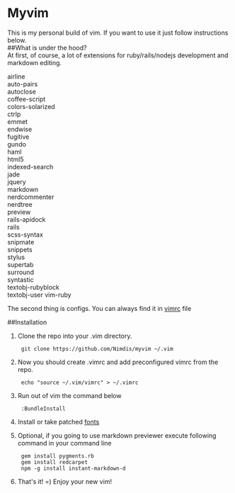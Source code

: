 Myvim
=====
This is my personal build of vim. If you want to use it just follow instructions below.  
##What is under the hood?  
At first, of course, a lot of extensions for ruby/rails/nodejs development and markdown editing.  

airline  
auto-pairs  
autoclose  
coffee-script  
colors-solarized  
ctrlp  
emmet  
endwise  
fugitive  
gundo  
haml  
html5  
indexed-search  
jade  
jquery  
markdown  
nerdcommenter  
nerdtree  
preview  
rails-apidock  
rails  
scss-syntax  
snipmate  
snippets  
stylus  
supertab  
surround  
syntastic  
textobj-rubyblock  
textobj-user
vim-ruby

The second thing is configs. You can always find it in [vimrc](https://github.com/Nimdis/myvim/blob/master/vimrc) file  

##Installation
1. Clone the repo into your .vim directory.

        git clone https://github.com/Nimdis/myvim ~/.vim

2. Now you should create .vimrc and add preconfigured vimrc from the repo.

        echo "source ~/.vim/vimrc" > ~/.vimrc

3. Run out of vim the command below  

        :BundleInstall

4. Install or take patched [fonts](https://powerline.readthedocs.org/en/latest/fontpatching.html)
5. Optional, if you going to use markdown previewer execute following command in your command line  

        gem install pygments.rb
        gem install redcarpet
        npm -g install instant-markdown-d

6. That's it! =) Enjoy your new vim!

